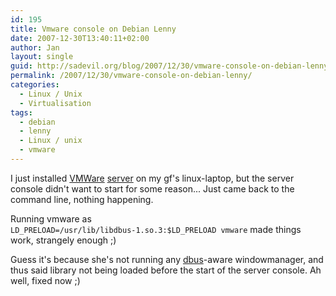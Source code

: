 ```yaml
---
id: 195
title: Vmware console on Debian Lenny
date: 2007-12-30T13:40:11+02:00
author: Jan
layout: single
guid: http://sadevil.org/blog/2007/12/30/vmware-console-on-debian-lenny/
permalink: /2007/12/30/vmware-console-on-debian-lenny/
categories:
  - Linux / Unix
  - Virtualisation
tags:
  - debian
  - lenny
  - Linux / unix
  - vmware
---
```

I just installed <a href="http://www.vmware.com/" target="_blank">VMWare</a> <a href="http://www.vmware.com/products/server/" target="_blank">server</a> on my gf's linux-laptop, but the server console didn't want to start for some reason... Just came back to the command line, nothing happening.

Running vmware as  
`LD_PRELOAD=/usr/lib/libdbus-1.so.3:$LD_PRELOAD vmware` made things work, strangely enough ;)

Guess it's because she's not running any <a href="http://dbus.freedesktop.org/" target="_blank">dbus</a>-aware windowmanager, and thus said library not being loaded before the start of the server console. Ah well, fixed now ;)